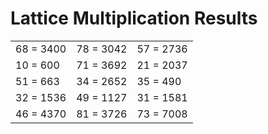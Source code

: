 # Lattice Multiplication Results

|   |   |   |
|---|---|---|
| 68 = 3400 | 78 = 3042 | 57 = 2736 |
| 10 = 600 | 71 = 3692 | 21 = 2037 |
| 51 = 663 | 34 = 2652 | 35 = 490 |
| 32 = 1536 | 49 = 1127 | 31 = 1581 |
| 46 = 4370 | 81 = 3726 | 73 = 7008 |
